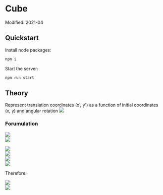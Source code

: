 # Cube

Modified: 2021-04

## Quickstart
Install node packages:
```bash
npm i
```
Start the server:
```bash
npm run start
```

## Theory

Represent translation coordinates (x', y') as a function of initial coordinates (x, y) and angular rotation  <img src="https://render.githubusercontent.com/render/math?math=\color{gray}{\beta}"><br>

### Forumulation
<img src="https://render.githubusercontent.com/render/math?math=\color{gray}{x = r\cdot{cos(\alpha)}}"><br>
<img src="https://render.githubusercontent.com/render/math?math=\color{gray}{y = r\cdot{sin(\alpha)}}"><br>

<img src="https://render.githubusercontent.com/render/math?math=\color{gray}{x' = r\cdot{cos(\alpha %2B \beta)}}"><br>
<img src="https://render.githubusercontent.com/render/math?math=\color{gray}{x' = r\cdot{cos(\alpha)cos(\beta)} - r\cdot{sin(\alpha)sin(\beta)}}"><br>
<img src="https://render.githubusercontent.com/render/math?math=\color{gray}{y' = r\cdot{sin(\alpha %2B \beta)}}"><br>
<img src="https://render.githubusercontent.com/render/math?math=\color{gray}{x' = r\cdot{sin(\alpha)cos(\beta)} %2B r\cdot{cos(\alpha)sin(\beta)}}"><br>

Therefore:

<img src="https://render.githubusercontent.com/render/math?math=\color{gray}{x' = x\cdot{cos(\beta)} - y\cdot{sin(\beta)}}"><br>
<img src="https://render.githubusercontent.com/render/math?math=\color{gray}{y' = x\cdot{cos(\beta)} %2B x\cdot{sin(\beta)}}"><br>
